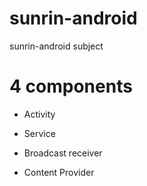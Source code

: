 # sunrin-android
sunrin-android subject

# 4 components

* Activity

* Service

* Broadcast receiver

* Content Provider
